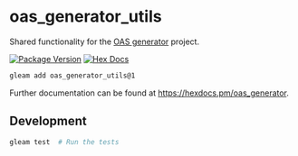 # oas_generator_utils

Shared functionality for the [OAS generator](..) project.

[![Package Version](https://img.shields.io/hexpm/v/oas_generator_utils)](https://hex.pm/packages/oas_generator_utils)
[![Hex Docs](https://img.shields.io/badge/hex-docs-ffaff3)](https://hexdocs.pm/oas_generator_utils/)

```sh
gleam add oas_generator_utils@1
```

Further documentation can be found at <https://hexdocs.pm/oas_generator>.

## Development

```sh
gleam test  # Run the tests
```
